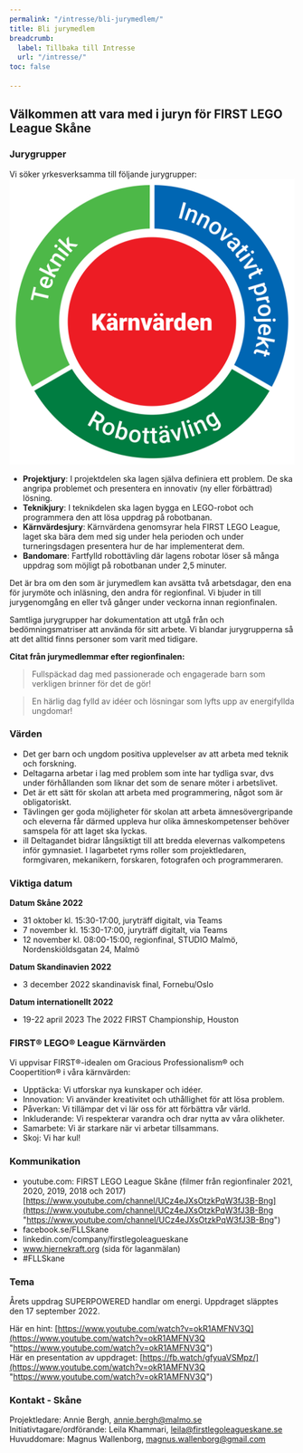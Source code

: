 ```yaml
---
permalink: "/intresse/bli-jurymedlem/"
title: Bli jurymedlem
breadcrumb:
  label: Tillbaka till Intresse
  url: "/intresse/"
toc: false

---
```

## Välkommen att vara med i juryn för FIRST LEGO League Skåne

### **Jurygrupper**

Vi söker yrkesverksamma till följande jurygrupper:![](/uploads/se-inndeling-fll-2021.png)

* **Projektjury**: I projektdelen ska lagen själva definiera ett problem. De ska angripa problemet och presentera en innovativ (ny eller förbättrad) lösning.
* **Teknikjury**: I teknikdelen ska lagen bygga en LEGO-robot och programmera den att lösa uppdrag på robotbanan.
* **Kärnvärdesjury**: Kärnvärdena genomsyrar hela FIRST LEGO League, laget ska bära dem med sig under hela perioden och under turneringsdagen presentera hur de har implementerat dem.
* **Bandomare**: Fartfylld robottävling där lagens robotar löser så många uppdrag som möjligt på robotbanan under 2,5 minuter.

Det är bra om den som är jurymedlem kan avsätta två arbetsdagar, den ena för jurymöte och inläsning, den andra för regionfinal. Vi bjuder in till jurygenomgång en eller två gånger under veckorna innan regionfinalen.

Samtliga jurygrupper har dokumentation att utgå från och bedömningsmatriser att använda för sitt arbete. Vi blandar jurygrupperna så att det alltid finns personer som varit med tidigare.

**Citat från jurymedlemmar efter regionfinalen:**

> Fullspäckad dag med passionerade och engagerade barn som verkligen brinner för det de gör!

> En härlig dag fylld av idéer och lösningar som lyfts upp av energifyllda ungdomar!

### Värden

* Det ger barn och ungdom positiva upplevelser av att arbeta med teknik och forskning.
* Deltagarna arbetar i lag med problem som inte har tydliga svar, dvs under förhållanden som liknar det som de senare möter i arbetslivet.
* Det är ett sätt för skolan att arbeta med programmering, något som är obligatoriskt.
* Tävlingen ger goda möjligheter för skolan att arbeta ämnesövergripande och eleverna får därmed uppleva hur olika ämneskompetenser behöver samspela för att laget ska lyckas.
* ill Deltagandet bidrar långsiktigt till att bredda elevernas valkompetens inför gymnasiet. I lagarbetet ryms roller som projektledaren, formgivaren, mekanikern, forskaren, fotografen och programmeraren.

### Viktiga datum

**Datum Skåne 2022**

* 31 oktober		kl. 15:30-17:00, juryträff digitalt, via Teams
* 7 november		kl. 15:30-17:00, juryträff digitalt, via Teams
* 12 november		kl. 08:00-15:00, regionfinal, STUDIO Malmö, Nordenskiöldsgatan 24, Malmö

**Datum Skandinavien 2022**

* 3 december 2022 	skandinavisk final, Fornebu/Oslo

**Datum internationellt 2022**

* 19-22 april 2023	The 2022 FIRST Championship, Houston

### FIRST® LEGO® League Kärnvärden

Vi uppvisar FIRST®-idealen om Gracious Professionalism® och Coopertition® i våra kärnvärden:

* Upptäcka: Vi utforskar nya kunskaper och idéer.
* Innovation: Vi använder kreativitet och uthållighet för att lösa problem.
* Påverkan: Vi tillämpar det vi lär oss för att förbättra vår värld.
* Inkluderande: Vi respekterar varandra och drar nytta av våra olikheter.
* Samarbete: Vi är starkare när vi arbetar tillsammans.
* Skoj: Vi har kul!

### Kommunikation

* youtube.com: FIRST LEGO League Skåne (filmer från regionfinaler 2021, 2020, 2019, 2018 och 2017) [https://www.youtube.com/channel/UCz4eJXsOtzkPqW3fJ3B-Bng](https://www.youtube.com/channel/UCz4eJXsOtzkPqW3fJ3B-Bng "https://www.youtube.com/channel/UCz4eJXsOtzkPqW3fJ3B-Bng")
* facebook.se/FLLSkane
* linkedin.com/company/firstlegoleagueskane
* www.hjernekraft.org (sida för laganmälan)
* #FLLSkane

### Tema

Årets uppdrag SUPERPOWERED handlar om energi. Uppdraget släpptes den 17 september 2022.

Här en hint: [https://www.youtube.com/watch?v=okR1AMFNV3Q](https://www.youtube.com/watch?v=okR1AMFNV3Q "https://www.youtube.com/watch?v=okR1AMFNV3Q")  
Här en presentation av uppdraget: [https://fb.watch/gfyuaVSMpz/](https://www.youtube.com/watch?v=okR1AMFNV3Q "https://www.youtube.com/watch?v=okR1AMFNV3Q")

### Kontakt - Skåne

Projektledare: Annie Bergh, annie.bergh@malmo.se  
Initiativtagare/ordförande: Leila Khammari, leila@firstlegoleagueskane.se  
Huvuddomare: Magnus Wallenborg, magnus.wallenborg@gmail.com